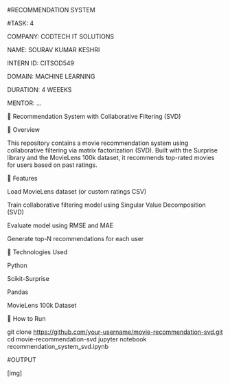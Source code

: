 #RECOMMENDATION SYSTEM

#TASK: 4

COMPANY: CODTECH IT SOLUTIONS

NAME: SOURAV KUMAR KESHRI

INTERN ID: CITSOD549

DOMAIN: MACHINE LEARNING

DURATION: 4 WEEEKS

MENTOR: ...

🎥 Recommendation System with Collaborative Filtering (SVD)

📘 Overview

This repository contains a movie recommendation system using collaborative filtering via matrix factorization (SVD). Built with the Surprise library and the MovieLens 100k dataset, it recommends top-rated movies for users based on past ratings.

🚀 Features

Load MovieLens dataset (or custom ratings CSV)

Train collaborative filtering model using Singular Value Decomposition (SVD)

Evaluate model using RMSE and MAE

Generate top-N recommendations for each user


🧪 Technologies Used

Python

Scikit-Surprise

Pandas

MovieLens 100k Dataset


🔧 How to Run

git clone https://github.com/your-username/movie-recommendation-svd.git
cd movie-recommendation-svd
jupyter notebook recommendation_system_svd.ipynb


#OUTPUT

[img]
